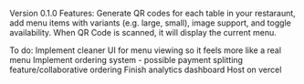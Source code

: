 Version 0.1.0
Features: Generate QR codes for each table in your restaraunt, add menu items with variants (e.g. large, small), image support, and toggle availability.
When QR Code is scanned, it will display the current menu. 

To do:
Implement cleaner UI for menu viewing so it feels more like a real menu
Implement ordering system - possible payment splitting feature/collaborative ordering
Finish analytics dashboard
Host on vercel

